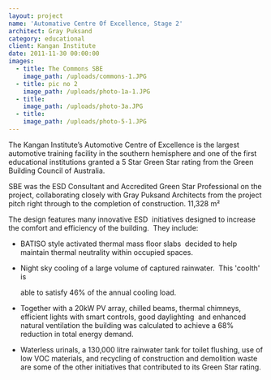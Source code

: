 ```yaml
---
layout: project
name: 'Automative Centre Of Excellence, Stage 2'
architect: Gray Puksand
category: educational
client: Kangan Institute
date: 2011-11-30 00:00:00
images:
  - title: The Commons SBE
    image_path: /uploads/commons-1.JPG
  - title: pic no 2
    image_path: /uploads/photo-1a-1.JPG
  - title:
    image_path: /uploads/photo-3a.JPG
  - title:
    image_path: /uploads/photo-5-1.JPG
---
```



The Kangan Institute’s Automotive Centre of Excellence is the largest automotive training facility in the southern hemisphere and one of the first educational institutions granted a 5 Star Green Star rating from the Green Building Council of Australia.

SBE was the ESD Consultant and Accredited Green Star Professional on the project, collaborating closely with Gray Puksand Architects from the project pitch right through to the completion of construction. 11,328 m&sup2;

The design features many innovative ESD&nbsp; initiatives designed to increase the comfort and efficiency of the building.&nbsp; They include:

* BATISO style activated thermal mass floor slabs&nbsp; decided to help maintain thermal neutrality within occupied spaces.
* Night sky cooling of a large volume of captured rainwater.&nbsp; This 'coolth' is

  able to satisfy 46% of the annual cooling load.

* Together with a 20kW PV array, chilled beams, thermal chimneys, efficient lights with smart controls, good daylighting &nbsp;and enhanced natural ventilation the building was calculated to achieve a 68% reduction in total energy demand.

* Waterless urinals, a 130,000 litre rainwater tank for toilet flushing, use of low VOC materials, and recycling of construction and demolition waste are some of the other initiatives that contributed to its Green Star rating.